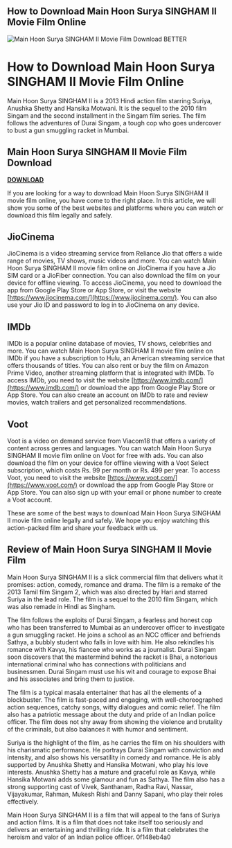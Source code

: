 ## How to Download Main Hoon Surya SINGHAM II Movie Film Online

 
![Main Hoon Surya SINGHAM II Movie Film Download BETTER](https://encrypted-tbn1.gstatic.com/images?q=tbn:ANd9GcS9swr5sIoft2i3AIzD-JDcteqagkOQxKTUfKBJSwQ83FrlAwVHByOD0k9h)

 
# How to Download Main Hoon Surya SINGHAM II Movie Film Online
 
Main Hoon Surya SINGHAM II is a 2013 Hindi action film starring Suriya, Anushka Shetty and Hansika Motwani. It is the sequel to the 2010 film Singam and the second installment in the Singam film series. The film follows the adventures of Durai Singam, a tough cop who goes undercover to bust a gun smuggling racket in Mumbai.
 
## Main Hoon Surya SINGHAM II Movie Film Download


[**DOWNLOAD**](https://www.google.com/url?q=https%3A%2F%2Fshurll.com%2F2tKBbF&sa=D&sntz=1&usg=AOvVaw2WDN0c_4AuWP9OC4Y8GUha)

 
If you are looking for a way to download Main Hoon Surya SINGHAM II movie film online, you have come to the right place. In this article, we will show you some of the best websites and platforms where you can watch or download this film legally and safely.
 
## JioCinema
 
JioCinema is a video streaming service from Reliance Jio that offers a wide range of movies, TV shows, music videos and more. You can watch Main Hoon Surya SINGHAM II movie film online on JioCinema if you have a Jio SIM card or a JioFiber connection. You can also download the film on your device for offline viewing. To access JioCinema, you need to download the app from Google Play Store or App Store, or visit the website [https://www.jiocinema.com/](https://www.jiocinema.com/). You can also use your Jio ID and password to log in to JioCinema on any device.
 
## IMDb
 
IMDb is a popular online database of movies, TV shows, celebrities and more. You can watch Main Hoon Surya SINGHAM II movie film online on IMDb if you have a subscription to Hulu, an American streaming service that offers thousands of titles. You can also rent or buy the film on Amazon Prime Video, another streaming platform that is integrated with IMDb. To access IMDb, you need to visit the website [https://www.imdb.com/](https://www.imdb.com/) or download the app from Google Play Store or App Store. You can also create an account on IMDb to rate and review movies, watch trailers and get personalized recommendations.
 
## Voot
 
Voot is a video on demand service from Viacom18 that offers a variety of content across genres and languages. You can watch Main Hoon Surya SINGHAM II movie film online on Voot for free with ads. You can also download the film on your device for offline viewing with a Voot Select subscription, which costs Rs. 99 per month or Rs. 499 per year. To access Voot, you need to visit the website [https://www.voot.com/](https://www.voot.com/) or download the app from Google Play Store or App Store. You can also sign up with your email or phone number to create a Voot account.
 
These are some of the best ways to download Main Hoon Surya SINGHAM II movie film online legally and safely. We hope you enjoy watching this action-packed film and share your feedback with us.
  
## Review of Main Hoon Surya SINGHAM II Movie Film
 
Main Hoon Surya SINGHAM II is a slick commercial film that delivers what it promises: action, comedy, romance and drama. The film is a remake of the 2013 Tamil film Singam 2, which was also directed by Hari and starred Suriya in the lead role. The film is a sequel to the 2010 film Singam, which was also remade in Hindi as Singham.
 
The film follows the exploits of Durai Singam, a fearless and honest cop who has been transferred to Mumbai as an undercover officer to investigate a gun smuggling racket. He joins a school as an NCC officer and befriends Sathya, a bubbly student who falls in love with him. He also rekindles his romance with Kavya, his fiancee who works as a journalist. Durai Singam soon discovers that the mastermind behind the racket is Bhai, a notorious international criminal who has connections with politicians and businessmen. Durai Singam must use his wit and courage to expose Bhai and his associates and bring them to justice.
 
The film is a typical masala entertainer that has all the elements of a blockbuster. The film is fast-paced and engaging, with well-choreographed action sequences, catchy songs, witty dialogues and comic relief. The film also has a patriotic message about the duty and pride of an Indian police officer. The film does not shy away from showing the violence and brutality of the criminals, but also balances it with humor and sentiment.
 
Suriya is the highlight of the film, as he carries the film on his shoulders with his charismatic performance. He portrays Durai Singam with conviction and intensity, and also shows his versatility in comedy and romance. He is ably supported by Anushka Shetty and Hansika Motwani, who play his love interests. Anushka Shetty has a mature and graceful role as Kavya, while Hansika Motwani adds some glamour and fun as Sathya. The film also has a strong supporting cast of Vivek, Santhanam, Radha Ravi, Nassar, Vijayakumar, Rahman, Mukesh Rishi and Danny Sapani, who play their roles effectively.
 
Main Hoon Surya SINGHAM II is a film that will appeal to the fans of Suriya and action films. It is a film that does not take itself too seriously and delivers an entertaining and thrilling ride. It is a film that celebrates the heroism and valor of an Indian police officer.
 0f148eb4a0
